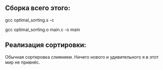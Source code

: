 ## Сборка всего этого:

gcc optimal_sorting.s -c

gcc optimal_sorting.o main.c -o main

## Реализация сортировки:

Обычная сортировка слиянием. Ничего нового и удивительного я в этот мир не привнёс.
